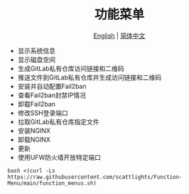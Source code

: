 <h1 align="center">
  功能菜单
</h1>

<p align="center">
 <a href="/README.md">English</a> | <a href="README.zh.md">简体中文</a>  
</p>

* 显示系统信息
* 显示磁盘空间
* 生成GitLab私有仓库访问链接和二维码
* 推送文件到GitLab私有仓库并生成访问链接和二维码
* 安装并自动配置Fail2ban
* 查看Fail2ban封禁IP情况
* 卸载Fail2ban
* 修改SSH登录端口
* 拉取GitLab私有仓库指定文件
* 安装NGINX
* 卸载NGINX
* 更新
* 使用UFW防火墙开放特定端口
```shell
bash <(curl -Ls https://raw.githubusercontent.com/scattlights/Function-Menu/main/function_menus.sh)
```






